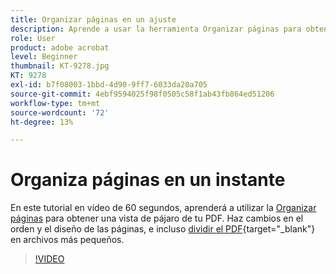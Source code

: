 ```yaml
---
title: Organizar páginas en un ajuste
description: Aprende a usar la herramienta Organizar páginas para obtener una vista panorámica de tu PDF
role: User
product: adobe acrobat
level: Beginner
thumbnail: KT-9278.jpg
KT: 9278
exl-id: b7f08003-1bbd-4d90-9ff7-6033da20a705
source-git-commit: 4ebf9594025f98f0505c58f1ab43fb864ed51206
workflow-type: tm+mt
source-wordcount: '72'
ht-degree: 13%

---
```


# Organiza páginas en un instante

En este tutorial en vídeo de 60 segundos, aprenderá a utilizar la [Organizar páginas](https://www.adobe.com/es/acrobat/online/rearrange-pdf.html) para obtener una vista de pájaro de tu PDF. Haz cambios en el orden y el diseño de las páginas, e incluso [dividir el PDF](https://www.adobe.com/es/acrobat/online/split-pdf.html){target="_blank"} en archivos más pequeños.

>[!VIDEO](https://video.tv.adobe.com/v/338278?quality=12&learn=on&hidetitle=true)
